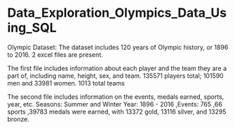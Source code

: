 # Data_Exploration_Olympics_Data_Using_SQL

Olympic Dataset: The dataset includes 120 years of Olympic history, or 1896 to 2016. 2 excel files are present.

The first file includes information about each player and the team they are a part of, including name, height, sex, and team. 135571 players total; 101590 men and 33981 women. 1013 total teams

The second file includes information on the events, medals earned, sports, year, etc. Seasons: Summer and Winter Year: 1896 - 2016 ,Events: 765 ,66 sports ,39783 medals were earned, with 13372 gold, 13116 silver, and 13295 bronze.





